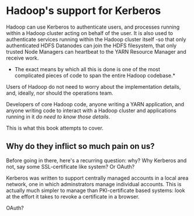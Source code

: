 <!---
  Licensed under the Apache License, Version 2.0 (the "License");
  you may not use this file except in compliance with the License.
  You may obtain a copy of the License at
  
   http://www.apache.org/licenses/LICENSE-2.0
  
  Unless required by applicable law or agreed to in writing, software
  distributed under the License is distributed on an "AS IS" BASIS,
  WITHOUT WARRANTIES OR CONDITIONS OF ANY KIND, either express or implied.
  See the License for the specific language governing permissions and
  limitations under the License. See accompanying LICENSE file.
-->

# Hadoop's support for Kerberos

Hadoop can use Kerberos to authenticate users, and processes running within a
Hadoop cluster acting on behalf of the user. It is also used to authenticate services running
within the Hadoop cluster itself -so that only authenticated HDFS Datanodes can join the HDFS
filesystem, that only trusted Node Managers can heartbeat to the YARN Resource Manager and
receive work.

* The exact means by which all this is done is one of the most complicated pieces of code to span the
entire Hadoop codebase.*
 
Users of Hadoop do not need to worry about the implementation details, and, ideally, nor should
the operations team.

Developers of core Hadoop code, anyone writing a YARN application, and anyone writing code
to interact with a Hadoop cluster and applications running in it *do need to know those details*.

This is what this book attempts to cover.

## Why do they inflict so much pain on us?

Before going in there, here's a recurring question: why? Why Kerberos and not, say some
SSL-certificate like system? Or OAuth?

Kerberos was written to support centrally managed accounts in a local area network, one in
which adminstrators manage individual accounts. This is actually much simpler to manage than
PKI-certificate based systems: look at the effort it takes to revoke a certificate in a browser.

OAuth? 